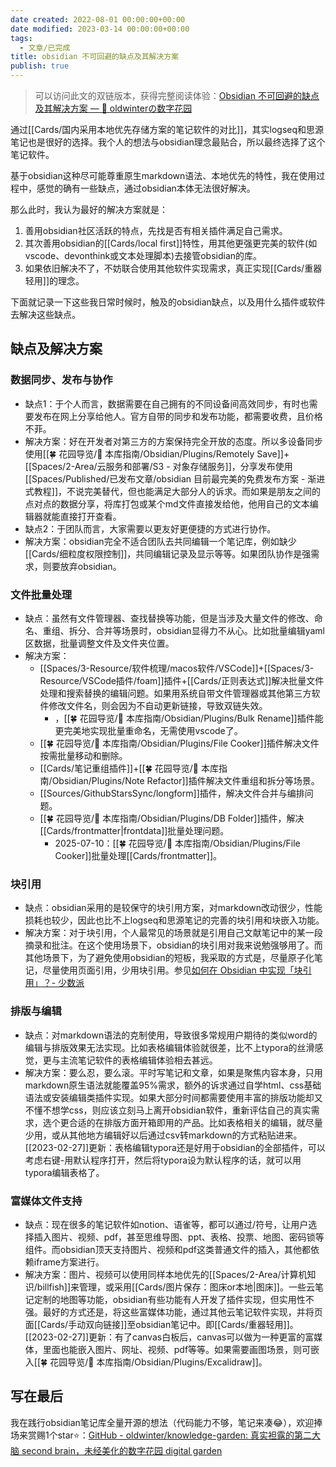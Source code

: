 ```yaml
---
date created: 2022-08-01 00:00:00+00:00
date modified: 2023-03-14 00:00:00+00:00
tags:
  - 文章/已完成
title: obsidian 不可回避的缺点及其解决方案
publish: true
---
```

>可以访问此文的双链版本，获得完整阅读体验：[Obsidian 不可回避的缺点及其解决方案 — 🌱 oldwinterの数字花园](https://notes.oldwinter.top/obsidian-%E4%B8%8D%E5%8F%AF%E5%9B%9E%E9%81%BF%E7%9A%84%E7%BC%BA%E7%82%B9%E5%8F%8A%E5%85%B6%E8%A7%A3%E5%86%B3%E6%96%B9%E6%A1%88)

通过[[Cards/国内采用本地优先存储方案的笔记软件的对比]]，其实logseq和思源笔记也是很好的选择。我个人的想法与obsidian理念最贴合，所以最终选择了这个笔记软件。

基于obsidian这种尽可能尊重原生markdown语法、本地优先的特性，我在使用过程中，感觉的确有一些缺点，通过obsidian本体无法很好解决。

那么此时，我认为最好的解决方案就是：

1. 善用obsidian社区活跃的特点，先找是否有相关插件满足自己需求。
2. 其次善用obsidian的[[Cards/local first]]特性，用其他更强更完美的软件(如vscode、devonthink或文本处理脚本)去接管obsidian的库。
3. 如果依旧解决不了，不妨联合使用其他软件实现需求，真正实现[[Cards/重器轻用]]的理念。

下面就记录一下这些我日常时候时，触及的obsidian缺点，以及用什么插件或软件去解决这些缺点。

## 缺点及解决方案

### 数据同步、发布与协作

- 缺点1：于个人而言，数据需要在自己拥有的不同设备间高效同步，有时也需要发布在网上分享给他人。官方自带的同步和发布功能，都需要收费，且价格不菲。
- 解决方案：好在开发者对第三方的方案保持完全开放的态度。所以多设备同步使用[[🍀 花园导览/🧰 本库指南/Obsidian/Plugins/Remotely Save]]+[[Spaces/2-Area/云服务和部署/S3 - 对象存储服务]]，分享发布使用[[Spaces/Published/已发布文章/obsidian 目前最完美的免费发布方案 - 渐进式教程]]，不说完美替代，但也能满足大部分人的诉求。而如果是朋友之间的点对点的数据分享，将库打包或某个md文件直接发给他，他用自己的文本编辑器就能直接打开查看。
- 缺点2：于团队而言，大家需要以更友好更便捷的方式进行协作。
- 解决方案：obsidian完全不适合团队去共同编辑一个笔记库，例如缺少[[Cards/细粒度权限控制]]，共同编辑记录及显示等等。如果团队协作是强需求，则要放弃obsidian。

### 文件批量处理

- 缺点：虽然有文件管理器、查找替换等功能，但是当涉及大量文件的修改、命名、重组、拆分、合并等场景时，obsidian显得力不从心。比如批量编辑yaml区数据，批量调整文件及文件夹位置。
- 解决方案：
	- [[Spaces/3-Resource/软件梳理/macos软件/VSCode]]+[[Spaces/3-Resource/VSCode插件/foam]]插件+[[Cards/正则表达式]]解决批量文件处理和搜索替换的编辑问题。如果用系统自带文件管理器或其他第三方软件修改文件名，则会因为不自动更新链接，导致双链失效。
		- ，[[🍀 花园导览/🧰 本库指南/Obsidian/Plugins/Bulk Rename]]插件能更完美地实现批量重命名，无需使用vscode了。
	- [[🍀 花园导览/🧰 本库指南/Obsidian/Plugins/File Cooker]]插件解决文件按需批量移动和删除。
	- [[Cards/笔记重组插件]]+[[🍀 花园导览/🧰 本库指南/Obsidian/Plugins/Note Refactor]]插件解决文件重组和拆分等场景。
	- [[Sources/GithubStarsSync/longform]]插件，解决文件合并与编排问题。
	- [[🍀 花园导览/🧰 本库指南/Obsidian/Plugins/DB Folder]]插件，解决[[Cards/frontmatter\|frontdata]]批量处理问题。
		- 2025-07-10：[[🍀 花园导览/🧰 本库指南/Obsidian/Plugins/File Cooker]]批量处理[[Cards/frontmatter]]。

### 块引用

- 缺点：obsidian采用的是较保守的块引用方案，对markdown改动很少，性能损耗也较少，因此也比不上logseq和思源笔记的完善的块引用和块嵌入功能。
- 解决方案：对于块引用，个人最常见的场景就是引用自己文献笔记中的某一段摘录和批注。在这个使用场景下，obsidian的块引用对我来说勉强够用了。而其他场景下，为了避免使用obsidian的短板，我采取的方式是，尽量原子化笔记，尽量使用页面引用，少用块引用。参见[如何在 Obsidian 中实现「块引用」？- 少数派](https://sspai.com/post/61741)

### 排版与编辑

- 缺点：对markdown语法的克制使用，导致很多常规用户期待的类似word的编辑与排版效果无法实现。比如表格编辑体验就很差，比不上typora的丝滑感觉，更与主流笔记软件的表格编辑体验相去甚远。
- 解决方案：要么忍，要么滚。平时写笔记和文章，如果是聚焦内容本身，只用markdown原生语法就能覆盖95%需求，额外的诉求通过自学html、css基础语法或安装编辑类插件实现。如果大部分时间都需要使用丰富的排版功能却又不懂不想学css，则应该立刻马上离开obsidian软件，重新评估自己的真实需求，选个更合适的在排版方面开箱即用的产品。比如表格相关的编辑，就尽量少用，或从其他地方编辑好以后通过csv转markdown的方式粘贴进来。[[2023-02-27]]更新：表格编辑typora还是好用于obsidian的全部插件，可以考虑右键-用默认程序打开，然后将typora设为默认程序的话，就可以用typora编辑表格了。

### 富媒体文件支持

- 缺点：现在很多的笔记软件如notion、语雀等，都可以通过/符号，让用户选择插入图片、视频、pdf，甚至思维导图、ppt、表格、投票、地图、密码锁等组件。而obsidian顶天支持图片、视频和pdf这类普通文件的插入，其他都依赖iframe方案进行。
- 解决方案：图片、视频可以使用同样本地优先的[[Spaces/2-Area/计算机知识/billfish]]来管理，或采用[[Cards/图片保存：图床or本地\|图床]]。一些云笔记定制的地图等功能，obsidian有些功能有人开发了插件实现，但实用性不强。最好的方式还是，将这些富媒体功能，通过其他云笔记软件实现，并将页面[[Cards/手动双向链接]]至obsidian笔记中。即[[Cards/重器轻用]]。[[2023-02-27]]更新：有了canvas白板后，canvas可以做为一种更富的富媒体，里面也能嵌入图片、网址、视频、pdf等等。如果需要画图场景，则可嵌入[[🍀 花园导览/🧰 本库指南/Obsidian/Plugins/Excalidraw]]。

## 写在最后

我在践行obsidian笔记库全量开源的想法（代码能力不够，笔记来凑😂），欢迎捧场来赏赐1个star⭐️：[GitHub - oldwinter/knowledge-garden: 真实袒露的第二大脑 second brain，未经美化的数字花园 digital garden](https://github.com/oldwinter/knowledge-garden)